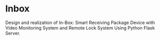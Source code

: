 # Inbox
Design and realization of In-Box: Smart Receiving Package Device with Video Monitoring System and Remote Lock System Using Python Flask Server.
